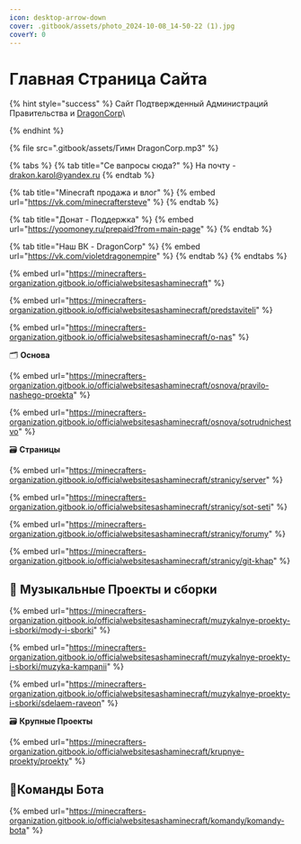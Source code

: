 ```yaml
---
icon: desktop-arrow-down
cover: .gitbook/assets/photo_2024-10-08_14-50-22 (1).jpg
coverY: 0
---
```


# Главная Страница Сайта



{% hint style="success" %}
Сайт Подтвержденный  Администраций Правительства и [DragonCorp](https://minecrafters-organization.gitbook.io/officialwebsitesashaminecraft)\

{% endhint %}

{% file src=".gitbook/assets/Гимн DragonCorp.mp3" %}

{% tabs %}
{% tab title="Се вапросы сюда?" %}
На почту - drakon.karol@yandex.ru
{% endtab %}

{% tab title="Minecraft продажа и влог" %}
{% embed url="https://vk.com/minecraftersteve" %}
{% endtab %}

{% tab title="Донат - Поддержка" %}
{% embed url="https://yoomoney.ru/prepaid?from=main-page" %}
{% endtab %}

{% tab title="Наш ВК - DragonCorp" %}
{% embed url="https://vk.com/violetdragonempire" %}
{% endtab %}
{% endtabs %}

{% embed url="https://minecrafters-organization.gitbook.io/officialwebsitesashaminecraft" %}

{% embed url="https://minecrafters-organization.gitbook.io/officialwebsitesashaminecraft/predstaviteli" %}

{% embed url="https://minecrafters-organization.gitbook.io/officialwebsitesashaminecraft/o-nas" %}

🗂️ **Основа**

{% embed url="https://minecrafters-organization.gitbook.io/officialwebsitesashaminecraft/osnova/pravilo-nashego-proekta" %}

{% embed url="https://minecrafters-organization.gitbook.io/officialwebsitesashaminecraft/osnova/sotrudnichestvo" %}

🗃️ **Страницы**

{% embed url="https://minecrafters-organization.gitbook.io/officialwebsitesashaminecraft/stranicy/server" %}

{% embed url="https://minecrafters-organization.gitbook.io/officialwebsitesashaminecraft/stranicy/sot-seti" %}

{% embed url="https://minecrafters-organization.gitbook.io/officialwebsitesashaminecraft/stranicy/forumy" %}

{% embed url="https://minecrafters-organization.gitbook.io/officialwebsitesashaminecraft/stranicy/git-khap" %}

## 🔗 Музыкальные Проекты и сборки

{% embed url="https://minecrafters-organization.gitbook.io/officialwebsitesashaminecraft/muzykalnye-proekty-i-sborki/mody-i-sborki" %}

{% embed url="https://minecrafters-organization.gitbook.io/officialwebsitesashaminecraft/muzykalnye-proekty-i-sborki/muzyka-kampanii" %}

{% embed url="https://minecrafters-organization.gitbook.io/officialwebsitesashaminecraft/muzykalnye-proekty-i-sborki/sdelaem-raveon" %}

🗃️ **Крупные Проекты**

{% embed url="https://minecrafters-organization.gitbook.io/officialwebsitesashaminecraft/krupnye-proekty/proekty" %}

## 🤖Команды Бота

{% embed url="https://minecrafters-organization.gitbook.io/officialwebsitesashaminecraft/komandy/komandy-bota" %}
